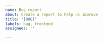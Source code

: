 ```yaml
---
name: Bug report
about: Create a report to help us improve
title: "[BUG]"
labels: bug, frontend
assignees: ''

---
```



